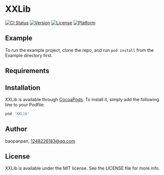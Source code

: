# XXLib

[![CI Status](https://img.shields.io/travis/baopanpan/XXLib.svg?style=flat)](https://travis-ci.org/baopanpan/XXLib)
[![Version](https://img.shields.io/cocoapods/v/XXLib.svg?style=flat)](https://cocoapods.org/pods/XXLib)
[![License](https://img.shields.io/cocoapods/l/XXLib.svg?style=flat)](https://cocoapods.org/pods/XXLib)
[![Platform](https://img.shields.io/cocoapods/p/XXLib.svg?style=flat)](https://cocoapods.org/pods/XXLib)

## Example

To run the example project, clone the repo, and run `pod install` from the Example directory first.

## Requirements

## Installation

XXLib is available through [CocoaPods](https://cocoapods.org). To install
it, simply add the following line to your Podfile:

```ruby
pod 'XXLib'
```

## Author

baopanpan, 1248226183@qq.com

## License

XXLib is available under the MIT license. See the LICENSE file for more info.
